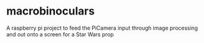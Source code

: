 # macrobinoculars
A raspberry pi project to feed the PiCamera input through image processing and out onto a screen for a Star Wars prop
